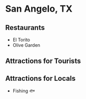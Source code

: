 # San Angelo, TX

## Restaurants
- El Torito
- Olive Garden

## Attractions for Tourists

## Attractions for Locals

 - Fishing
 :fish:

